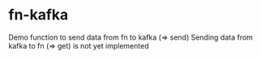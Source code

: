 # fn-kafka
Demo function to send data from fn to kafka (=> send)
Sending data from kafka to fn (=> get) is not yet implemented
